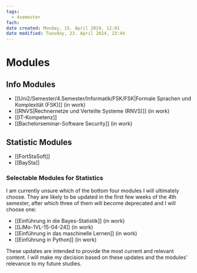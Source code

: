 ```yaml
---
tags:
  - 4semester
fach: 
date created: Monday, 15. April 2024, 12:01
date modified: Tuesday, 23. April 2024, 23:44
---
```


# Modules

## Info Modules
- [[Uni2/Semester/4.Semester/Informatik/FSK/FSK|Formale Sprachen und Komplexität (FSK)]] (in work)
- [[RNVS|Rechnernetze und Verteilte Systeme (RNVS)]] (in work)
- [[IT-Kompetenz]]
- [[Bachelorseminar-Software Security]] (in work)

## Statistic Modules

- [[FortStaSoft]]
- [[BaySta]]

### Selectable Modules for Statistics

I am currently unsure which of the bottom four modules I will ultimately choose. They are likely to be updated in the first few weeks of the 4th semester, after which three of them will become deprecated and I will choose one:

- [[Einführung in die Bayes-Statistik]] (in work)
- [[LiMo-1VL-15-04-24]] (in work)
- [[Einführung in das maschinelle Lernen]] (in work)
- [[Einführung in Python]] (in work)

These updates are intended to provide the most current and relevant content. I will make my decision based on these updates and the modules' relevance to my future studies.
